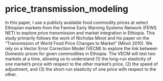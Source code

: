 # price_transmission_modeling
In this paper, I use a publicly available food commodity prices at select Ethiopian markets from the Famine Early Warning Systems Network (FEWS NET) to explore price transmission and market integration in Ethiopia.  This study primarily follows the work of Nicholas Minot and his paper on the “Transmission of World Food Price Changes to Market” (Minot 2010). We rely on a Vector Error Correction Model (VECM) to explore the link between Domestic prices for given commodities in Ethiopia. The VECM will test two markets at a time, allowing us to understand (1) the long-run elasticity of one market’s price with respect to the other market’s price, (2) the speed of adjustment, and (3) the short-run elasticity of one price with respect to the other.
